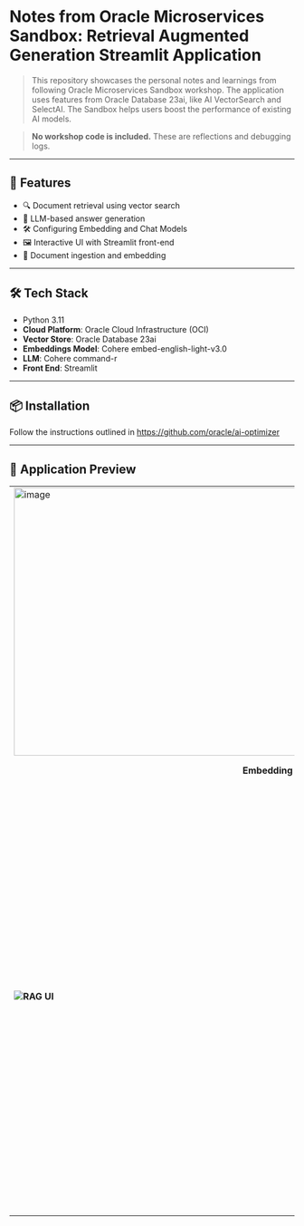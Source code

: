 # Notes from Oracle Microservices Sandbox: Retrieval Augmented Generation Streamlit Application

> This repository showcases the personal notes and learnings from following Oracle Microservices Sandbox workshop. The application uses features from Oracle Database 23ai, like AI VectorSearch and SelectAI. The Sandbox helps users boost the performance of existing AI models.

> **No workshop code is included.** These are reflections and debugging logs.



---

## 🚀 Features

- 🔍 Document retrieval using vector search
- 🤖 LLM-based answer generation
- 🛠️ Configuring Embedding and Chat Models
- 🖼️ Interactive UI with Streamlit front-end
- 📁 Document ingestion and embedding
  
---

## 🛠️ Tech Stack
- Python 3.11
- **Cloud Platform**: Oracle Cloud Infrastructure (OCI)
- **Vector Store**: Oracle Database 23ai
- **Embeddings Model**: Cohere embed-english-light-v3.0
- **LLM**: Cohere command-r
- **Front End**: Streamlit

---

## 📦 Installation

Follow the instructions outlined in https://github.com/oracle/ai-optimizer


---

## 📸 Application Preview


<table align="center">
  <tr>
    <td>
      <img width="959" height="473" alt="image" src="https://github.com/user-attachments/assets/9259da00-1e40-475c-a7cf-d8e627ce5f74" />
      <p align="center"><strong>Embedding Models</strong></p>
    </td>
    <td>
      https://github.com/user-attachments/assets/dc9d5155-8340-4d0e-ae6a-cdf2d64681d7
      <p align="center"><strong>Chatbot UI</strong></p>
    </td>
  </tr>
  <tr>
    <td>
      <img src="https://github.com/user-attachments/assets/48b0ba1a-e10f-4671-b715-474315b  <p align="center"><strong>RAG UI</strong></p>
    </td>
    <td>
      <img src="https://github.com/user-attachments/assets/ed9fe5a8-475e-4b4d-a206-bb8c333044a2" alt="Embeddings in Oracle Database Oracle Database</strong></p>
    </td>
  </tr>
</table>

---
## ⚠️ Challenges & Debugging Log

We discovered a few issues and bugs with the application when following the demo tutorial. The known issues and bugs are found below:

- **Open AI Credits**: If you choose to use OpenAI's free tier account, you will likely run out of credits quickly to generate embeddings and interact with the chat models.
- **Packages**: Some of the required packages are not running the latest versions. We advise manually installing the older versions to get the app to run.


---

## 📄 License

This project is licensed under the MIT License.

## 👥 Authors

- **FunmiLS & 4Khan** 

